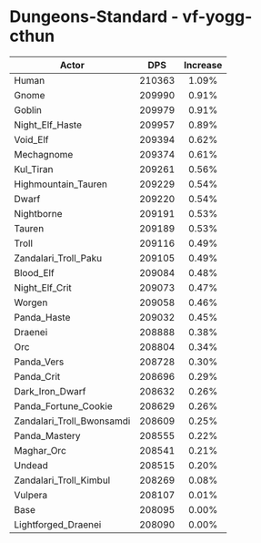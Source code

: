 # Dungeons-Standard - vf-yogg-cthun
| Actor | DPS | Increase |
|---|:---:|:---:|
|Human|210363|1.09%|
|Gnome|209990|0.91%|
|Goblin|209979|0.91%|
|Night_Elf_Haste|209957|0.89%|
|Void_Elf|209394|0.62%|
|Mechagnome|209374|0.61%|
|Kul_Tiran|209261|0.56%|
|Highmountain_Tauren|209229|0.54%|
|Dwarf|209220|0.54%|
|Nightborne|209191|0.53%|
|Tauren|209189|0.53%|
|Troll|209116|0.49%|
|Zandalari_Troll_Paku|209105|0.49%|
|Blood_Elf|209084|0.48%|
|Night_Elf_Crit|209073|0.47%|
|Worgen|209058|0.46%|
|Panda_Haste|209032|0.45%|
|Draenei|208888|0.38%|
|Orc|208804|0.34%|
|Panda_Vers|208728|0.30%|
|Panda_Crit|208696|0.29%|
|Dark_Iron_Dwarf|208632|0.26%|
|Panda_Fortune_Cookie|208629|0.26%|
|Zandalari_Troll_Bwonsamdi|208609|0.25%|
|Panda_Mastery|208555|0.22%|
|Maghar_Orc|208541|0.21%|
|Undead|208515|0.20%|
|Zandalari_Troll_Kimbul|208269|0.08%|
|Vulpera|208107|0.01%|
|Base|208095|0.00%|
|Lightforged_Draenei|208090|0.00%|
